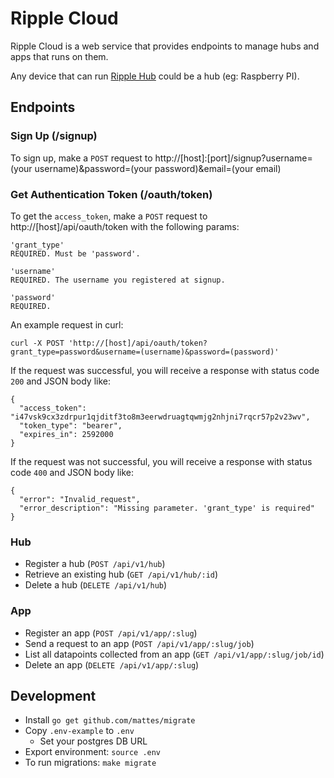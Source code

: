 # Ripple Cloud

Ripple Cloud is a web service that provides endpoints to manage hubs and apps that runs on them.

Any device that can run [Ripple Hub](https://github.com/ripple-cloud/hub) could be a hub (eg: Raspberry PI).

## Endpoints

### Sign Up (/signup)

To sign up, make a `POST` request to http://[host]:[port]/signup?username=(your username)&password=(your password)&email=(your email)

### Get Authentication Token (/oauth/token)

To get the `access_token`, make a `POST` request to http://[host]/api/oauth/token with the following params:

```
'grant_type'
REQUIRED. Must be 'password'.

'username'
REQUIRED. The username you registered at signup.

'password'
REQUIRED.
```

An example request in curl:

```
curl -X POST 'http://[host]/api/oauth/token?grant_type=password&username=(username)&password=(password)'
```

If the request was successful, you will receive a response with status code `200` and JSON body like:

```
{
  "access_token": "i47vsk9cx3zdrpur1qjditf3to8m3eerwdruagtqwmjg2nhjni7rqcr57p2v23wv",
  "token_type": "bearer",
  "expires_in": 2592000
}
```

If the request was not successful, you will receive a response with status code `400` and JSON body like:

```
{
  "error": "Invalid_request",
  "error_description": "Missing parameter. 'grant_type' is required"
}
```

### Hub

* Register a hub (`POST /api/v1/hub`)
* Retrieve an existing hub (`GET /api/v1/hub/:id`)
* Delete a hub (`DELETE /api/v1/hub`)

### App

* Register an app (`POST /api/v1/app/:slug`)
* Send a request to an app (`POST /api/v1/app/:slug/job`)
* List all datapoints collected from an app (`GET /api/v1/app/:slug/job/id`)
* Delete an app (`DELETE /api/v1/app/:slug`)

## Development

* Install `go get github.com/mattes/migrate`
* Copy `.env-example` to `.env`
  - Set your postgres DB URL
* Export environment: `source .env`
* To run migrations: `make migrate`
